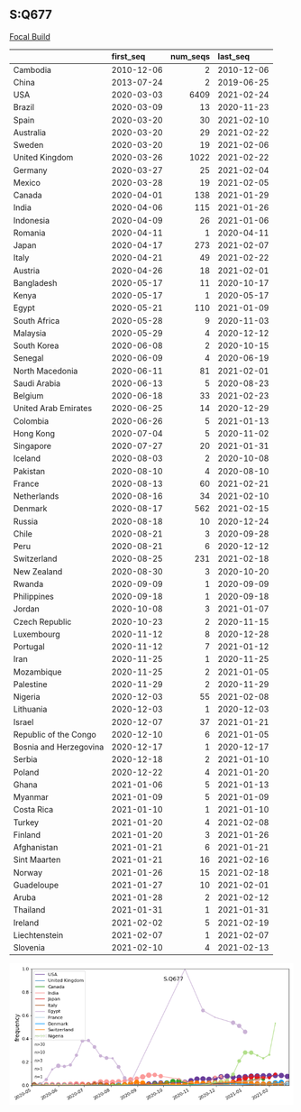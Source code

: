 

## S:Q677
[Focal Build](https://nextstrain.org/groups/neherlab/ncov/S.Q677?c=gt-S_677)

|                        | first_seq   |   num_seqs | last_seq   |
|:-----------------------|:------------|-----------:|:-----------|
| Cambodia               | 2010-12-06  |          2 | 2010-12-06 |
| China                  | 2013-07-24  |          2 | 2019-06-25 |
| USA                    | 2020-03-03  |       6409 | 2021-02-24 |
| Brazil                 | 2020-03-09  |         13 | 2020-11-23 |
| Spain                  | 2020-03-20  |         30 | 2021-02-10 |
| Australia              | 2020-03-20  |         29 | 2021-02-22 |
| Sweden                 | 2020-03-20  |         19 | 2021-02-06 |
| United Kingdom         | 2020-03-26  |       1022 | 2021-02-22 |
| Germany                | 2020-03-27  |         25 | 2021-02-04 |
| Mexico                 | 2020-03-28  |         19 | 2021-02-05 |
| Canada                 | 2020-04-01  |        138 | 2021-01-29 |
| India                  | 2020-04-06  |        115 | 2021-01-26 |
| Indonesia              | 2020-04-09  |         26 | 2021-01-06 |
| Romania                | 2020-04-11  |          1 | 2020-04-11 |
| Japan                  | 2020-04-17  |        273 | 2021-02-07 |
| Italy                  | 2020-04-21  |         49 | 2021-02-22 |
| Austria                | 2020-04-26  |         18 | 2021-02-01 |
| Bangladesh             | 2020-05-17  |         11 | 2020-10-17 |
| Kenya                  | 2020-05-17  |          1 | 2020-05-17 |
| Egypt                  | 2020-05-21  |        110 | 2021-01-09 |
| South Africa           | 2020-05-28  |          9 | 2020-11-03 |
| Malaysia               | 2020-05-29  |          4 | 2020-12-12 |
| South Korea            | 2020-06-08  |          2 | 2020-10-15 |
| Senegal                | 2020-06-09  |          4 | 2020-06-19 |
| North Macedonia        | 2020-06-11  |         81 | 2021-02-01 |
| Saudi Arabia           | 2020-06-13  |          5 | 2020-08-23 |
| Belgium                | 2020-06-18  |         33 | 2021-02-23 |
| United Arab Emirates   | 2020-06-25  |         14 | 2020-12-29 |
| Colombia               | 2020-06-26  |          5 | 2021-01-13 |
| Hong Kong              | 2020-07-04  |          5 | 2020-11-02 |
| Singapore              | 2020-07-27  |         20 | 2021-01-31 |
| Iceland                | 2020-08-03  |          2 | 2020-10-08 |
| Pakistan               | 2020-08-10  |          4 | 2020-08-10 |
| France                 | 2020-08-13  |         60 | 2021-02-21 |
| Netherlands            | 2020-08-16  |         34 | 2021-02-10 |
| Denmark                | 2020-08-17  |        562 | 2021-02-15 |
| Russia                 | 2020-08-18  |         10 | 2020-12-24 |
| Chile                  | 2020-08-21  |          3 | 2020-09-28 |
| Peru                   | 2020-08-21  |          6 | 2020-12-12 |
| Switzerland            | 2020-08-25  |        231 | 2021-02-18 |
| New Zealand            | 2020-08-30  |          3 | 2020-10-20 |
| Rwanda                 | 2020-09-09  |          1 | 2020-09-09 |
| Philippines            | 2020-09-18  |          1 | 2020-09-18 |
| Jordan                 | 2020-10-08  |          3 | 2021-01-07 |
| Czech Republic         | 2020-10-23  |          2 | 2020-11-15 |
| Luxembourg             | 2020-11-12  |          8 | 2020-12-28 |
| Portugal               | 2020-11-12  |          7 | 2021-01-12 |
| Iran                   | 2020-11-25  |          1 | 2020-11-25 |
| Mozambique             | 2020-11-25  |          2 | 2021-01-05 |
| Palestine              | 2020-11-29  |          2 | 2020-11-29 |
| Nigeria                | 2020-12-03  |         55 | 2021-02-08 |
| Lithuania              | 2020-12-03  |          1 | 2020-12-03 |
| Israel                 | 2020-12-07  |         37 | 2021-01-21 |
| Republic of the Congo  | 2020-12-10  |          6 | 2021-01-05 |
| Bosnia and Herzegovina | 2020-12-17  |          1 | 2020-12-17 |
| Serbia                 | 2020-12-18  |          2 | 2021-01-10 |
| Poland                 | 2020-12-22  |          4 | 2021-01-20 |
| Ghana                  | 2021-01-06  |          5 | 2021-01-13 |
| Myanmar                | 2021-01-09  |          5 | 2021-01-09 |
| Costa Rica             | 2021-01-10  |          1 | 2021-01-10 |
| Turkey                 | 2021-01-20  |          4 | 2021-02-08 |
| Finland                | 2021-01-20  |          3 | 2021-01-26 |
| Afghanistan            | 2021-01-21  |          6 | 2021-01-21 |
| Sint Maarten           | 2021-01-21  |         16 | 2021-02-16 |
| Norway                 | 2021-01-26  |         15 | 2021-02-18 |
| Guadeloupe             | 2021-01-27  |         10 | 2021-02-01 |
| Aruba                  | 2021-01-28  |          2 | 2021-02-12 |
| Thailand               | 2021-01-31  |          1 | 2021-01-31 |
| Ireland                | 2021-02-02  |          5 | 2021-02-19 |
| Liechtenstein          | 2021-02-07  |          1 | 2021-02-07 |
| Slovenia               | 2021-02-10  |          4 | 2021-02-13 |

![Overall trends S.Q677](/overall_trends_figures/overall_trends_S.Q677.png)